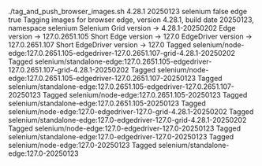 ./tag_and_push_browser_images.sh 4.28.1 20250123 selenium false edge true
Tagging images for browser edge, version 4.28.1, build date 20250123, namespace selenium
Selenium Grid version -> 4.28.1-20250202
Edge version -> 127.0.2651.105
Short Edge version -> 127.0
EdgeDriver version -> 127.0.2651.107
Short EdgeDriver version -> 127.0
Tagged selenium/node-edge:127.0.2651.105-edgedriver-127.0.2651.107-grid-4.28.1-20250202
Tagged selenium/standalone-edge:127.0.2651.105-edgedriver-127.0.2651.107-grid-4.28.1-20250202
Tagged selenium/node-edge:127.0.2651.105-edgedriver-127.0.2651.107-20250123
Tagged selenium/standalone-edge:127.0.2651.105-edgedriver-127.0.2651.107-20250123
Tagged selenium/node-edge:127.0.2651.105-20250123
Tagged selenium/standalone-edge:127.0.2651.105-20250123
Tagged selenium/node-edge:127.0-edgedriver-127.0-grid-4.28.1-20250202
Tagged selenium/standalone-edge:127.0-edgedriver-127.0-grid-4.28.1-20250202
Tagged selenium/node-edge:127.0-edgedriver-127.0-20250123
Tagged selenium/standalone-edge:127.0-edgedriver-127.0-20250123
Tagged selenium/node-edge:127.0-20250123
Tagged selenium/standalone-edge:127.0-20250123
